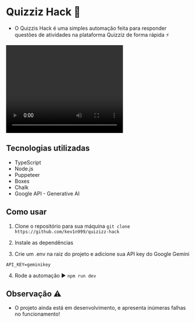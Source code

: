 # Quizziz Hack 🚀

- O Quizzis Hack é uma simples automação feita para responder questões de atividades na plataforma Quizziz de forma rápida ⚡

<video src="./public/example.mp4" width="320" height="240" controls></video>

## Tecnologias utilizadas 

- TypeScript 
- Node.js 
- Puppeteer 
- Boxes 
- Chalk 
- Google API - Generative AI 

## Como usar

1. Clone o repositório para sua máquina 
`git clone https://github.com/kev1n999/quizizz-hack`

2. Instale as dependências 

3. Crie um .env na raiz do projeto e adicione sua API key do Google Gemini 
```.env:
API_KEY=geminikey
``` 
4. Rode a automação ▶
`npm run dev`

## Observação ⚠️

- O projeto ainda está em desenvolvimento, e apresenta inúmeras falhas no funcionamento! 
